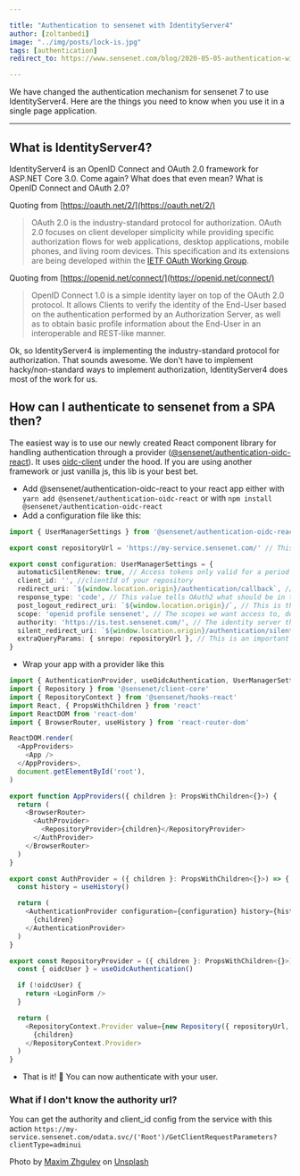 ```yaml
---

title: "Authentication to sensenet with IdentityServer4"
author: [zoltanbedi]
image: "../img/posts/lock-is.jpg"
tags: [authentication]
redirect_to: https://www.sensenet.com/blog/2020-05-05-authentication-with-identity-server

---
```


We have changed the authentication mechanism for sensenet 7 to use IdentityServer4. 
Here are the things you need to know when you use it in a single page application.

---

## What is IdentityServer4?

IdentityServer4 is an OpenID Connect and OAuth 2.0 framework for ASP.NET Core 3.0. Come again? What does that even mean? What is OpenID Connect and OAuth 2.0? 

Quoting from [https://oauth.net/2/](https://oauth.net/2/)
> OAuth 2.0 is the industry-standard protocol for authorization. OAuth 2.0 focuses on client developer simplicity while providing specific authorization flows for web applications, desktop applications, mobile phones, and living room devices. This specification and its extensions are being developed within the [IETF OAuth Working Group](https://www.ietf.org/mailman/listinfo/oauth).

Quoting from [https://openid.net/connect/](https://openid.net/connect/)
> OpenID Connect 1.0 is a simple identity layer on top of the OAuth 2.0 protocol. It allows Clients to verify the identity of the End-User based on the authentication performed by an Authorization Server, as well as to obtain basic profile information about the End-User in an interoperable and REST-like manner.

Ok, so IdentityServer4 is implementing the industry-standard protocol for authorization. That sounds awesome. We don't have to implement hacky/non-standard ways to implement authorization, IdentityServer4 does most of the work for us.

## How can I authenticate to sensenet from a SPA then?

The easiest way is to use our newly created React component library for handling authentication through a provider ([@sensenet/authentication-oidc-react](https://www.npmjs.com/package/@sensenet/authentication-oidc-react)). It uses [oidc-client](https://www.npmjs.com/package/oidc-client) under the hood. If you are using another framework or just vanilla js, this lib is your best bet.

- Add @sensenet/authentication-oidc-react to your react app either with `yarn add @sensenet/authentication-oidc-react` or with `npm install @sensenet/authentication-oidc-react`
- Add a configuration file like this:

```typescript
import { UserManagerSettings } from '@sensenet/authentication-oidc-react'

export const repositoryUrl = 'https://my-service.sensenet.com/' // This is the repository you want to log in to

export const configuration: UserManagerSettings = {
  automaticSilentRenew: true, // Access tokens only valid for a period of time with this set to true it will be renewed 1 minute before expiration
  client_id: '', //clientId of your repository
  redirect_uri: `${window.location.origin}/authentication/callback`, // This is the url it will return with the access token
  response_type: 'code', // This value tells OAuth2 what should be in the response, we want the access token
  post_logout_redirect_uri: `${window.location.origin}/`, // This is the url the server will redirect after logout
  scope: 'openid profile sensenet', // The scopes we want access to, don't forget to add sensenet!
  authority: 'https://is.test.sensenet.com/', // The identity server that will talk with our repository
  silent_redirect_uri: `${window.location.origin}/authentication/silent_callback`, // This url is going to be called for silent login
  extraQueryParams: { snrepo: repositoryUrl }, // This is an important bit, we need to set snrepo to our repositoryUrl so IdentityServer will know who should it talk to for authorization
}
```

- Wrap your app with a provider like this

```typescript
import { AuthenticationProvider, useOidcAuthentication, UserManagerSettings } from '@sensenet/authentication-oidc-react'
import { Repository } from '@sensenet/client-core'
import { RepositoryContext } from '@sensenet/hooks-react'
import React, { PropsWithChildren } from 'react'
import ReactDOM from 'react-dom'
import { BrowserRouter, useHistory } from 'react-router-dom'

ReactDOM.render(
  <AppProviders>
    <App />
  </AppProviders>,
  document.getElementById('root'),
)

export function AppProviders({ children }: PropsWithChildren<{}>) {
  return (
    <BrowserRouter>
      <AuthProvider>
        <RepositoryProvider>{children}</RepositoryProvider>
      </AuthProvider>
    </BrowserRouter>
  )
}

export const AuthProvider = ({ children }: PropsWithChildren<{}>) => {
  const history = useHistory()

  return (
    <AuthenticationProvider configuration={configuration} history={history}>
      {children}
    </AuthenticationProvider>
  )
}

export const RepositoryProvider = ({ children }: PropsWithChildren<{}>) => {
  const { oidcUser } = useOidcAuthentication()

  if (!oidcUser) {
    return <LoginForm />
  }

  return (
    <RepositoryContext.Provider value={new Repository({ repositoryUrl, token: oidcUser.access_token })}>
      {children}
    </RepositoryContext.Provider>
  )
}
```

- That is it! 🎉 You can now authenticate with your user.


### What if I don't know the authority url?

You can get the authority and client_id config from the service with this action `https://my-service.sensenet.com/odata.svc/('Root')/GetClientRequestParameters?clientType=adminui`

Photo by [Maxim Zhgulev](https://unsplash.com/@jemjoyrussia?utm_source=unsplash&utm_medium=referral&utm_content=creditCopyText) on [Unsplash](https://unsplash.com/s/photos/lock?utm_source=unsplash&utm_medium=referral&utm_content=creditCopyText)
